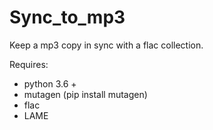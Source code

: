 # Sync_to_mp3
Keep a mp3 copy in sync with a flac collection.

Requires:
- python 3.6 +
- mutagen (pip install mutagen)
- flac
- LAME
